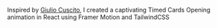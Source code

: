 Inspired by [Giulio Cuscito](https://dribbble.com/shots/11012652--Timed-Cards-Opening), I created a captivating Timed Cards Opening animation in React using Framer Motion and TailwindCSS
